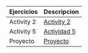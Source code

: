  Ejercicios | Descripcion 
 ------------- | ------------- 
 Activity 2  | [Activity 2](T1/t1-a2.md)    
 Activity 5 | [Actividad 5](T5/README.md)
 Proyecto | [Proyecto](Practica_1_Trimestre/README.md)
